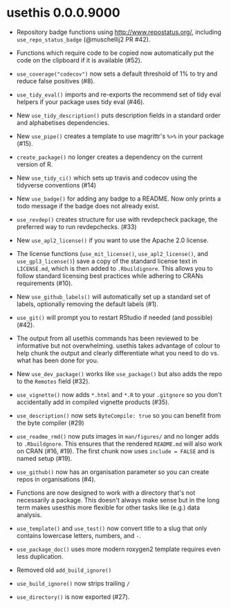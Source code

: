 # usethis 0.0.0.9000

* Repository badge functions using http://www.repostatus.org/, including
  `use_repo_status_badge` (@muschellij2 PR #42).
  
* Functions which require code to be copied now automatically put the code on
  the clipboard if it is available (#52).

* `use_coverage("codecov")` now sets a default threshold of 1% to try and 
  reduce false positives (#8).

* `use_tidy_eval()` imports and re-exports the recommend set of tidy eval 
  helpers if your package uses tidy eval (#46).

* New `use_tidy_description()` puts description fields in a standard order
  and alphabetises dependencies.

* New `use_pipe()` creates a template to use magrittr's `%>%` in your package
  (#15).

* `create_package()` no longer creates a dependency on the current version of 
  R.

* New `use_tidy_ci()` which sets up travis and codecov using the tidyverse
  conventions (#14)

* New `use_badge()` for adding any badge to a README. Now only prints a 
  todo message if the badge does not already exist.

* `use_revdep()` creates structure for use with revdepcheck package, the
  preferred way to run revdepchecks. (#33)

* New `use_apl2_license()` if you want to use the Apache 2.0 license.

* The license functions (`use_mit_license()`, `use_apl2_license()`, and 
  `use_gpl3_license()`) save a copy of the standard license text in 
  `LICENSE.md`, which is then added to `.Rbuildignore`. This allows you
  to follow standard licensing best practices while adhering to CRANs 
  requirements (#10).

* New `use_github_labels()` will automatically set up a standard set of labels,
  optionally removing the default labels (#1).

* `use_git()` will prompt you to restart RStudio if needed (and possible) (#42).

* The output from all usethis commands has been reviewed to be informative 
  but not overwhelming. usethis takes advantage of colour to help chunk
  the output and clearly differentiate what you need to do vs. what has
  been done for you.

* New `use_dev_package()` works like `use_package()` but also adds the 
  repo to the `Remotes` field (#32).

* `use_vignette()` now adds `*.html` and `*.R` to your `.gitgnore` so you
  don't accidentally add in compiled vignette products (#35).

* `use_description()` now sets `ByteCompile: true` so you can benefit from
  the byte compiler (#29)

* `use_readme_rmd()` now puts images in `man/figures/` and no longer
  adds to `.Rbuildgnore`. This ensures that the rendered `README.md` will
  also work on CRAN (#16, #19). The first chunk now uses `include = FALSE`
  and is named setup (#19).

* `use_github()` now has an organisation parameter so you can create repos
  in organisations (#4).

* Functions are now designed to work with a directory that's not necessarily
  a package. This doesn't always make sense but in the long term makes
  usesthis more flexible for other tasks like (e.g.) data analysis.

* `use_template()` and `use_test()` now convert title to a slug that only
  contains lowercase letters, numbers, and `-`.

* `use_package_doc()` uses more modern roxygen2 template requires even less
  duplication.

* Removed old `add_build_ignore()`

* `use_build_ignore()` now strips trailing `/`

* `use_directory()` is now exported (#27). 
